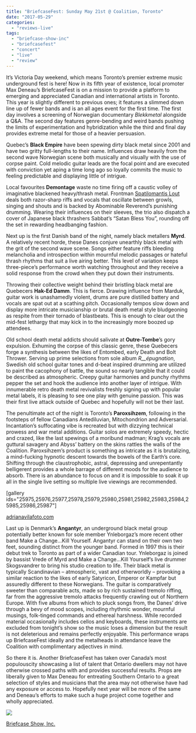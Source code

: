 ```yaml
---
title: "BriefcaseFest: Sunday May 21st @ Coalition, Toronto"
date: "2017-05-29"
categories: 
  - "reviews-live"
tags: 
  - "briefcase-show-inc"
  - "briefcasefest"
  - "concert"
  - "live"
  - "review"
---
```


It’s Victoria Day weekend, which means Toronto’s premier extreme music underground fest is here! Now in its fifth year of existence, local promoter Max Deneau’s BriefcaseFest is on a mission to provide a platform to emerging and appreciated Canadian and international artists in Toronto. This year is slightly different to previous ones; it features a slimmed down line up of fewer bands and is an all ages event for the first time. The first day involves a screening of Norwegian documentary _Blekkmetal_ alongside a Q&A. The second day features genre-bending and weird bands pushing the limits of experimentation and hybridization while the third and final day provides extreme metal for those of a heavier persuasion.

Quebec’s **Black Empire** have been spewing dirty black metal since 2001 and have two gritty full-lengths to their name. Influences draw heavily from the second wave Norwegian scene both musically and visually with the use of corpse paint. Cold melodic guitar leads are the focal point and are executed with conviction yet aping a time long ago so loyally commits the music to feeling predictable and displaying little of intrigue.

Local favourites **Demontage** waste no time firing off a caustic volley of imaginative blackened heavy/thrash metal. Frontman [Spatilomantis Lout](https://www.metal-archives.com/artists/The_Lout/32195) deals both razor-sharp riffs and vocals that oscillate between growls, singing and shouts and is backed by Abominable Reverend’s punishing drumming. Wearing their influences on their sleeves, the trio also dispatch a cover of Japanese black thrashers Sabbat’s “Satan Bless You”, rounding off the set in rewarding headbanging fashion.

Next up is the first Danish band of the night, namely black metallers **Myrd**. A relatively recent horde, these Danes conjure unearthly black metal with the grit of the second wave scene. Songs either feature riffs bleeding melancholia and introspection within mournful melodic passages or hateful thrash rhythms that suit a live airing better. This level of variation keeps three-piece’s performance worth watching throughout and they receive a solid response from the crowd when they put down their instruments.

Throwing their collective weight behind their bristling black metal are Quebecers **Hak-Ed Damm**. This is fierce. Drawing influence from Marduk, guitar work is unashamedly violent, drums are pure distilled battery and vocals are spat out at a scathing pitch. Occasionally tempos slow down and display more intricate musicianship or brutal death metal style bludgeoning as respite from their tornado of blastbeats. This is enough to clear out the mid-fest lethargy that may kick in to the increasingly more boozed up attendees.

Old school death metal addicts should salivate at **Outre-Tombe**’s gory expulsion. Exhuming the corpse of this classic genre, these Quebecers forge a synthesis between the likes of Entombed, early Death and Bolt Thrower. Serving up prime selections from sole album _R__épugnation_, Swedish old school guitar tones and d-beat inspired drumming are utilized to paint the cacophony of battle, the sound so nearly tangible that it could be described as atmospheric. Creepy guitar harmonies and punchy rhythms pepper the set and hook the audience into another layer of intrigue. With innumerable retro death metal revivalists freshly signing up with popular metal labels, it is pleasing to see one play with genuine passion. This was their first live attack outside of Quebec and hopefully will not be their last.

The penultimate act of the night is Toronto’s **Paroxsihzem**, following in the footsteps of fellow Canadians Antediluvian, Mitochondrion and Adversarial. Incantation’s suffocating vibe is recreated but with dizzying technical prowess and war metal additions. Guitar solos are extremely speedy, hectic and crazed, like the last spewings of a moribund madman; Krag’s vocals are guttural savagery and Abyss’ battery on the skins rattles the walls of the Coalition. Paroxsihzem’s product is something as intricate as it is brutalizing, a mind-fucking hypnotic descent towards the bowels of the Earth’s core. Shifting through the claustrophobic, astral, depressing and unrepentantly belligerent provides a whole barrage of different moods for the audience to absorb. There is an abundance to focus on and it is impossible to soak it up all in the single live setting so multiple live viewings are recommended.

\[gallery ids="25975,25976,25977,25978,25979,25980,25981,25982,25983,25984,25985,25986,25987"\]

[adrianavilafoto.com](http://adrianavilafoto.com/)

Last up is Denmark’s **Angantyr**, an underground black metal group potentially better known for sole member Ynleborgaz’s more recent other band Make a Change…Kill Yourself. Angantyr can stand on their own two feet, sounding distinct from the younger band. Formed in 1997 this is their debut trek to Toronto as part of a wider Canadian tour. Ynleborgaz is joined by bassist Vrede of Myrd and Make a Change…Kill Yourself’s live drummer Skogsvandrer to bring his studio creation to life. Their black metal is typically Scandinavian – atmospheric, vast and otherworldly – provoking a similar reaction to the likes of early Satyricon, Emperor or Kampfar but assuredly different to these Norwegians. The guitar is comparatively sweeter than comparable acts, made so by rich sustained tremolo riffing, far from the aggressive tremolo attacks frequently crawling out of Northern Europe. With five albums from which to pluck songs from, the Danes’ drive through a bevy of mood scopes, including rhythmic wonder, mournful musings, folk-tinged commands and ethereal harshness. While recorded material occasionally includes cellos and keyboards, these instruments are excluded from tonight’s show so the music loses a dimension but the result is not deleterious and remains perfectly enjoyable. This performance wraps up BriefcaseFest ideally and the metalheads in attendance leave the Coalition with complimentary adjectives in mind.

So there it is. Another BriefcaseFest has taken over Canada’s most populouscity showcasing a list of talent that Ontario dwellers may not have otherwise crossed paths with and provides successful results. Props are liberally given to Max Deneau for entreating Southern Ontario to a great selection of styles and musicians that the area may not otherwise have had any exposure or access to. Hopefully next year will be more of the same and Deneau’s efforts to make such a huge project come together and wholly appreciated.

![](https://hellbound.ca/wp-content/uploads/2017/05/Briefcasefest-2017-poster.jpg)

[Briefcase Show, Inc.](https://www.facebook.com/groups/501020146623173/)
